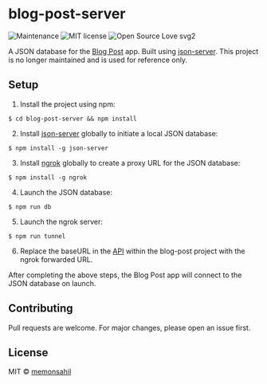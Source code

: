# blog-post-server

![Maintenance](https://img.shields.io/badge/Maintained%3F-no-red.svg)
![MIT license](https://img.shields.io/badge/License-MIT-blue.svg)
![Open Source Love svg2](https://badges.frapsoft.com/os/v2/open-source.svg?v=103)

A JSON database for the [Blog Post](https://github.com/memonsahil/blog-post) app. Built using [json-server](https://github.com/typicode/json-server). This project is no longer maintained and is used for reference only.

## Setup

1. Install the project using npm:

````
$ cd blog-post-server && npm install
````

2. Install [json-server](https://github.com/typicode/json-server) globally to initiate a local JSON database:

````
$ npm install -g json-server
````

3. Install [ngrok](https://github.com/bubenshchykov/ngrok) globally to create a proxy URL for the JSON database:

````
$ npm install -g ngrok
````

4. Launch the JSON database:

````
$ npm run db
````

5. Launch the ngrok server:

````
$ npm run tunnel
````

6. Replace the baseURL in the [API](https://github.com/memonsahil/BlogPost/blob/master/src/api/jsonServer.js) within the blog-post project with the ngrok forwarded URL.

After completing the above steps, the Blog Post app will connect to the JSON database on launch.

## Contributing

Pull requests are welcome. For major changes, please open an issue first.

## License

MIT &copy; [memonsahil](https://github.com/memonsahil)
